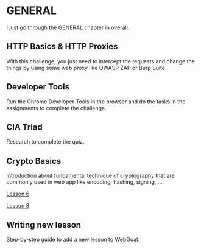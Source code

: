 # GENERAL

I just go through the GENERAL chapter in overall.

## HTTP Basics & HTTP Proxies

With this challenge, you just need to intercept the requests and change the things by using some web proxy like OWASP ZAP or Burp Suite.

## Developer Tools

Run the Chrome Developer Tools in the browser and do the tasks in the assignments to complete the challenge.

## CIA Triad

Research to complete the quiz.

## Crypto Basics

Introduction about fundamental technique of cryptography that are commonly used in web app like encoding, hashing, signing, ....

[Lesson 6](RSA.md)

[Lesson 8](SSH.md)

## Writing new lesson

Step-by-step guide to add a new lesson to WebGoat.
